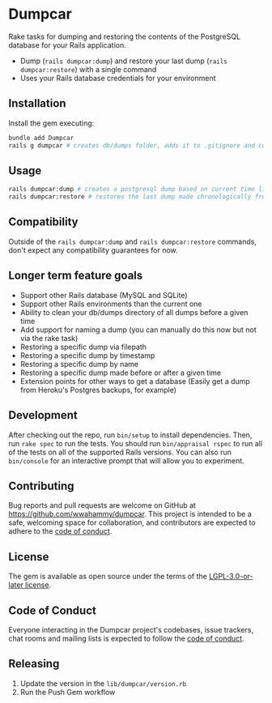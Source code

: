# Dumpcar

Rake tasks for dumping and restoring the contents of the PostgreSQL database for your Rails application.

- Dump (`rails dumpcar:dump`) and restore your last dump (`rails dumpcar:restore`) with a single command
- Uses your Rails database credentials for your environment

## Installation

Install the gem executing:

```bash
bundle add Dumpcar
rails g dumpcar # creates db/dumps folder, adds it to .gitignore and commits
```

## Usage

```bash
rails dumpcar:dump # creates a postgresql dump based on current time like db/dumps/20250601022124.dump
rails dumpcar:restore # restores the last dump made chronologically from the db/dumps directory
```

## Compatibility

Outside of the `rails dumpcar:dump` and `rails dumpcar:restore` commands, don't expect any compatibility guarantees for now.

## Longer term feature goals

- Support other Rails database (MySQL and SQLite)
- Support other Rails environments than the current one
- Ability to clean your db/dumps directory of all dumps before a given time
- Add support for naming a dump (you can manually do this now but not via the rake task)
- Restoring a specific dump via filepath
- Restoring a specific dump by timestamp
- Restoring a specific dump by name
- Restoring a specific dump made before or after a given time
- Extension points for other ways to get a database (Easily get a dump from Heroku's Postgres backups, for example)

## Development

After checking out the repo, run `bin/setup` to install dependencies. Then, run `rake spec` to run the tests. You should run `bin/appraisal rspec` to run all of the tests on all of the supported Rails versions. You can also run `bin/console` for an interactive prompt that will allow you to experiment.

## Contributing

Bug reports and pull requests are welcome on GitHub at https://github.com/wwahammy/dumpcar. This project is intended to be a safe, welcoming space for collaboration, and contributors are expected to adhere to the [code of conduct](https://github.com/wwahammy/dumpcar/blob/main/CODE_OF_CONDUCT.md).

## License

The gem is available as open source under the terms of the [LGPL-3.0-or-later license](https://github.com/wwahammy/dumpcar/blob/main/LICENSE).

## Code of Conduct

Everyone interacting in the Dumpcar project's codebases, issue trackers, chat rooms and mailing lists is expected to follow the [code of conduct](https://github.com/wwahammy/dumpcar/blob/main/CODE_OF_CONDUCT.md).

## Releasing

1. Update the version in the `lib/dumpcar/version.rb`
2. Run the Push Gem workflow
